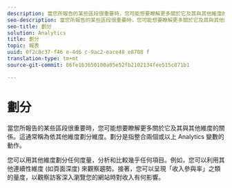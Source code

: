 ```yaml
---
description: 當您所報告的某些區段很重要時，您可能想要瞭解更多關於它及其與其他維度的關係。這通常稱為依其他維度劃分維度。劃分是指整合兩個或以上 Analytics 變數的動作。
seo-description: 當您所報告的某些區段很重要時，您可能想要瞭解更多關於它及其與其他維度的關係。這通常稱為依其他維度劃分維度。劃分是指整合兩個或以上 Analytics 變數的動作。
seo-title: 劃分
solution: Analytics
title: 劃分
topic: 報表
uuid: 0f2c8c37-f46 e-4d6 c-9ac2-eace48 e8708 f
translation-type: tm+mt
source-git-commit: 86fe1b3650100a05e52fb2102134fee515c871b1

---
```



# 劃分

當您所報告的某些區段很重要時，您可能想要瞭解更多關於它及其與其他維度的關係。這通常稱為依其他維度劃分維度。劃分是指整合兩個或以上 Analytics 變數的動作。

您可以用其他維度劃分任何度量，分析和比較幾乎任何項目。例如，您可以利用其他連續性維度 (如頁面深度) 來觀察趨勢。接著，您可以呈現「收入參與率」之類的量度，以觀察訪客深入瀏覽您的網站時對收入有何影響。
